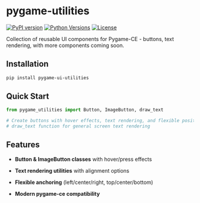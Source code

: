 # pygame-utilities

[![PyPI version](https://img.shields.io/pypi/v/pygame-ui-utilities.svg)](https://pypi.org/project/pygame-ui-utilities/)
[![Python Versions](https://img.shields.io/pypi/pyversions/pygame-ui-utilities.svg)](https://pypi.org/project/pygame-ui-utilities/)
[![License](https://img.shields.io/pypi/l/pygame-ui-utilities.svg)](https://pypi.org/project/pygame-ui-utilities/)

Collection of reusable UI components for Pygame-CE - buttons, text rendering, with more components coming soon.

## Installation

```bash
pip install pygame-ui-utilities
```

## Quick Start

```python
from pygame_utilities import Button, ImageButton, draw_text

# Create buttons with hover effects, text rendering, and flexible positioning
# draw_text function for general screen text rendering
```
## Features

- **Button & ImageButton classes** with hover/press effects
    
- **Text rendering utilities** with alignment options
    
- **Flexible anchoring** (left/center/right, top/center/bottom)
    
- **Modern pygame-ce compatibility**